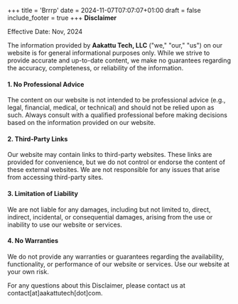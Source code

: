 +++
title = 'Brrrp'
date = 2024-11-07T07:07:07+01:00
draft = false
include_footer = true
+++
**Disclaimer**

Effective Date: Nov, 2024

The information provided by **Aakattu Tech, LLC** ("we," "our," "us") on our website is for general informational purposes only. While we strive to provide accurate and up-to-date content, we make no guarantees regarding the accuracy, completeness, or reliability of the information.

#### **1. No Professional Advice**
The content on our website is not intended to be professional advice (e.g., legal, financial, medical, or technical) and should not be relied upon as such. Always consult with a qualified professional before making decisions based on the information provided on our website.

#### **2. Third-Party Links**
Our website may contain links to third-party websites. These links are provided for convenience, but we do not control or endorse the content of these external websites. We are not responsible for any issues that arise from accessing third-party sites.

#### **3. Limitation of Liability**
We are not liable for any damages, including but not limited to, direct, indirect, incidental, or consequential damages, arising from the use or inability to use our website or services.

#### **4. No Warranties**
We do not provide any warranties or guarantees regarding the availability, functionality, or performance of our website or services. Use our website at your own risk.

For any questions about this Disclaimer, please contact us at contact[at]aakattutech[dot]com.
